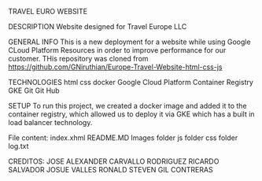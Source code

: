 TRAVEL EURO WEBSITE

DESCRIPTION
Website designed for Travel Europe LLC

GENERAL INFO
This is a new deployment for a website while using Google CLoud Platform Resources in order to improve performance for our customer. THis repository was cloned from https://github.com/GNiruthian/Europe-Travel-Website-html-css-js

TECHNOLOGIES
html
css
docker
Google Cloud Platform
Container Registry
GKE
Git
Git Hub

SETUP
To run this project, we created a docker image and added it to the container registry, which allowed us to deploy it via GKE which has a built in load balancer technology. 

File content:
index.xhml
README.MD
Images folder
js folder
css folder
log.txt

CREDITOS:
JOSE ALEXANDER CARVALLO RODRIGUEZ
RICARDO SALVADOR JOSUE VALLES
RONALD STEVEN GIL CONTRERAS
